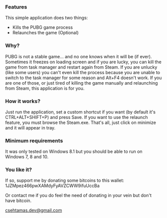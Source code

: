 ### Features

This simple application does two things:
- Kills the PUBG game process
- Relaunches the game (Optional)

### Why?

PUBG is not a stable game... and no one knows when it will be (if ever). Sometimes it freezes on loading screen and if you are lucky, you can kill the game from task manager and restart again from Steam. If you are unlucky (like some users) you can't even kill the process because you are unable to switch to the task manager for some reason and Alt+F4 doesn't work. If you are one of those, or just tired of killing the game manually and relaunching from Steam, this application is for you.

### How it works?

Just run the application, set a custom shortcut if you want (by default it's CTRL+ALT+SHIFT+P) and press Save. If you want to use the relaunch feature, you must browse the Steam.exe. That's all, just click on minimize and it will appear in tray.

### Minimum requirements
It was only tested on Windows 8.1 but you should be able to run on Windows 7, 8 and 10.

### You like it?
If so, support me by donating some bitcoins to this wallet:
1JZMpez466pwXAMdyFyAVZCWW9ifuUccBa

Or contact me if you do feel the need of donating in your vein but don't have bitcoin.

csehtamas.dev@gmail.com

